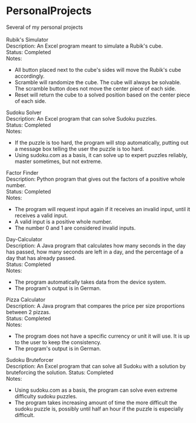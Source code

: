 # PersonalProjects
Several of my personal projects\
\
Rubik's Simulator\
Description: An Excel program meant to simulate a Rubik's cube.\
Status: Completed\
Notes:
- All button placed next to the cube's sides will move the Rubik's cube accordingly.
- Scramble will randomize the cube. The cube will always be solvable. The scramble button does not move the center piece of each side.
- Reset will return the cube to a solved position based on the center piece of each side.

Sudoku Solver\
Description: An Excel program that can solve Sudoku puzzles.\
Status: Completed\
Notes:
- If the puzzle is too hard, the program will stop automatically, putting out a message box telling the user the puzzle is too hard.
- Using sudoku.com as a basis, it can solve up to expert puzzles reliably, master sometimes, but not extreme.

Factor Finder\
Description: Python program that gives out the factors of a positive whole number.\
Status: Completed\
Notes:
- The program will request input again if it receives an invalid input, until it receives a valid input.
- A valid input is a positive whole number.
- The number 0 and 1 are considered invalid inputs.

Day-Calculator\
Description: A Java program that calculates how many seconds in the day has passed, how many seconds are left in a day, and the percentage of a day that has already passed.\
Status: Completed\
Notes:
- The program automatically takes data from the device system.
- The program's output is in German.

Pizza Calculator\
Description: A Java program that compares the price per size proportions between 2 pizzas.\
Status: Completed\
Notes:
- The program does not have a specific currency or unit it will use. It is up to the user to keep the consistency.
- The program's output is in German.

Sudoku Bruteforcer\
Description: An Excel program that can solve all Sudoku with a solution by bruteforcing the solution.
Status: Completed\
Notes:
- Using sudoku.com as a basis, the program can solve even extreme difficulty sudoku puzzles.
- The program takes increasing amount of time the more difficult the sudoku puzzle is, possibly until half an hour if the puzzle is especially difficult.
